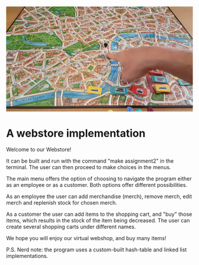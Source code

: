 ![webstore-logo](https://github.com/alko5923/Mr-X/blob/main/mrx.jpg)

# A webstore implementation 

Welcome to our Webstore!

It can be built and run with the command "make assignment2" in the terminal.
The user can then proceed to make choices in the menus. 

The main menu offers the option of choosing to navigate the program either as
an employee or as a customer. Both options offer different possibilities.

As an employee the user can add merchandise (merch), remove merch, edit merch and replenish 
stock for chosen merch.

As a customer the user can add items to the shopping cart, and "buy" those items,
which results in the stock of the item being decreased. The user can create
several shopping carts under different names. 

We hope you will enjoy our virtual webshop, and buy many items! 

P.S. Nerd note: the program uses a custom-built hash-table and linked list implementations. 
